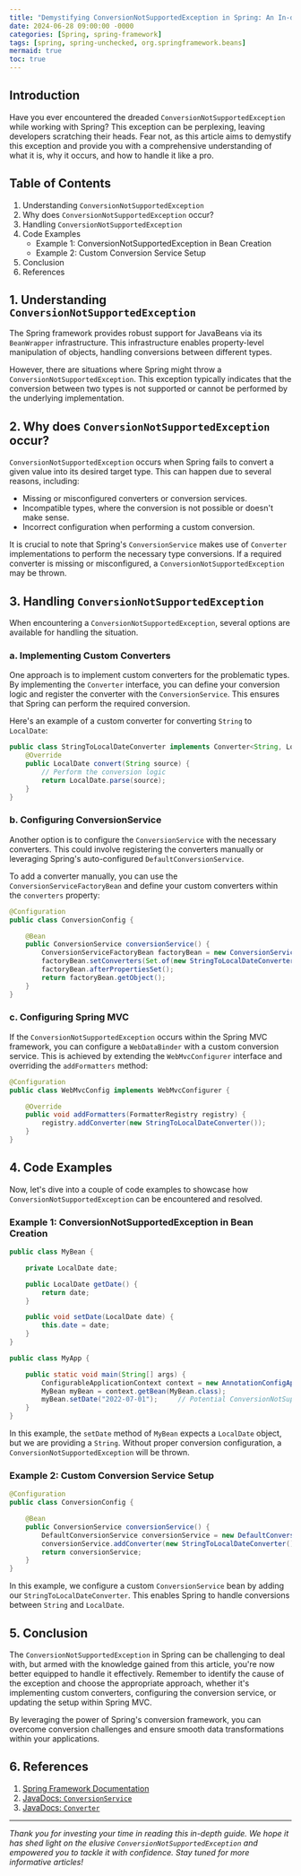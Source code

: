 ```yaml
---
title: "Demystifying ConversionNotSupportedException in Spring: An In-depth Guide"
date: 2024-06-28 09:00:00 -0000
categories: [Spring, spring-framework]
tags: [spring, spring-unchecked, org.springframework.beans]
mermaid: true
toc: true
---
```



## Introduction

Have you ever encountered the dreaded `ConversionNotSupportedException` while working with Spring? This exception can be perplexing, leaving developers scratching their heads. Fear not, as this article aims to demystify this exception and provide you with a comprehensive understanding of what it is, why it occurs, and how to handle it like a pro.

## Table of Contents

1. Understanding `ConversionNotSupportedException`
2. Why does `ConversionNotSupportedException` occur?
3. Handling `ConversionNotSupportedException`
4. Code Examples
   - Example 1: ConversionNotSupportedException in Bean Creation
   - Example 2: Custom Conversion Service Setup
5. Conclusion
6. References

## 1. Understanding `ConversionNotSupportedException`

The Spring framework provides robust support for JavaBeans via its `BeanWrapper` infrastructure. This infrastructure enables property-level manipulation of objects, handling conversions between different types. 

However, there are situations where Spring might throw a `ConversionNotSupportedException`. This exception typically indicates that the conversion between two types is not supported or cannot be performed by the underlying implementation.

## 2. Why does `ConversionNotSupportedException` occur?

`ConversionNotSupportedException` occurs when Spring fails to convert a given value into its desired target type. This can happen due to several reasons, including:

- Missing or misconfigured converters or conversion services.
- Incompatible types, where the conversion is not possible or doesn't make sense.
- Incorrect configuration when performing a custom conversion.

It is crucial to note that Spring's `ConversionService` makes use of `Converter` implementations to perform the necessary type conversions. If a required converter is missing or misconfigured, a `ConversionNotSupportedException` may be thrown.

## 3. Handling `ConversionNotSupportedException`

When encountering a `ConversionNotSupportedException`, several options are available for handling the situation. 

### a. Implementing Custom Converters

One approach is to implement custom converters for the problematic types. By implementing the `Converter` interface, you can define your conversion logic and register the converter with the `ConversionService`. This ensures that Spring can perform the required conversion.

Here's an example of a custom converter for converting `String` to `LocalDate`:

```java
public class StringToLocalDateConverter implements Converter<String, LocalDate> {
    @Override
    public LocalDate convert(String source) {
        // Perform the conversion logic
        return LocalDate.parse(source);
    }
}
```

### b. Configuring ConversionService

Another option is to configure the `ConversionService` with the necessary converters. This could involve registering the converters manually or leveraging Spring's auto-configured `DefaultConversionService`.

To add a converter manually, you can use the `ConversionServiceFactoryBean` and define your custom converters within the `converters` property:

```java
@Configuration
public class ConversionConfig {

    @Bean
    public ConversionService conversionService() {
        ConversionServiceFactoryBean factoryBean = new ConversionServiceFactoryBean();
        factoryBean.setConverters(Set.of(new StringToLocalDateConverter()));
        factoryBean.afterPropertiesSet();
        return factoryBean.getObject();
    }
}
```

### c. Configuring Spring MVC

If the `ConversionNotSupportedException` occurs within the Spring MVC framework, you can configure a `WebDataBinder` with a custom conversion service. This is achieved by extending the `WebMvcConfigurer` interface and overriding the `addFormatters` method:

```java
@Configuration
public class WebMvcConfig implements WebMvcConfigurer {

    @Override
    public void addFormatters(FormatterRegistry registry) {
        registry.addConverter(new StringToLocalDateConverter());
    }
}
```

## 4. Code Examples

Now, let's dive into a couple of code examples to showcase how `ConversionNotSupportedException` can be encountered and resolved.

### Example 1: ConversionNotSupportedException in Bean Creation

```java
public class MyBean {

    private LocalDate date;

    public LocalDate getDate() {
        return date;
    }

    public void setDate(LocalDate date) {
        this.date = date;
    }
}
```

```java
public class MyApp {

    public static void main(String[] args) {
        ConfigurableApplicationContext context = new AnnotationConfigApplicationContext(AppConfig.class);
        MyBean myBean = context.getBean(MyBean.class);
        myBean.setDate("2022-07-01");     // Potential ConversionNotSupportedException
    }
}
```

In this example, the `setDate` method of `MyBean` expects a `LocalDate` object, but we are providing a `String`. Without proper conversion configuration, a `ConversionNotSupportedException` will be thrown.

### Example 2: Custom Conversion Service Setup

```java
@Configuration
public class ConversionConfig {

    @Bean
    public ConversionService conversionService() {
        DefaultConversionService conversionService = new DefaultConversionService();
        conversionService.addConverter(new StringToLocalDateConverter());
        return conversionService;
    }
}
```

In this example, we configure a custom `ConversionService` bean by adding our `StringToLocalDateConverter`. This enables Spring to handle conversions between `String` and `LocalDate`.

## 5. Conclusion

The `ConversionNotSupportedException` in Spring can be challenging to deal with, but armed with the knowledge gained from this article, you're now better equipped to handle it effectively. Remember to identify the cause of the exception and choose the appropriate approach, whether it's implementing custom converters, configuring the conversion service, or updating the setup within Spring MVC.

By leveraging the power of Spring's conversion framework, you can overcome conversion challenges and ensure smooth data transformations within your applications.

## 6. References

1. [Spring Framework Documentation](https://spring.io/projects/spring-framework)
2. [JavaDocs: `ConversionService`](https://docs.spring.io/spring-framework/docs/current/javadoc-api/org/springframework/core/convert/ConversionService.html)
3. [JavaDocs: `Converter`](https://docs.spring.io/spring-framework/docs/current/javadoc-api/org/springframework/core/convert/converter/Converter.html)

---

_Thank you for investing your time in reading this in-depth guide. We hope it has shed light on the elusive `ConversionNotSupportedException` and empowered you to tackle it with confidence. Stay tuned for more informative articles!_
